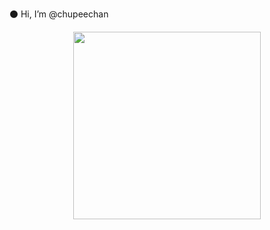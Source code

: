 ⚫ Hi, I’m @chupeechan

<center><img src="https://images7.alphacoders.com/901/thumb-1920-901547.png" height="300px">


